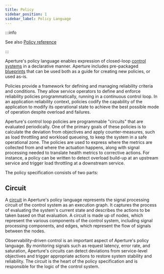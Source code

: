 ```yaml
---
title: Policy
sidebar_position: 1
sidebar_label: Policy Language
---
```


:::info

See also [Policy reference](/reference/policies/spec.md#policy)

:::

Aperture's policy language enables expression of closed-loop [control
systems][control-system] in a declarative manner. Aperture includes pre-packaged
[blueprints][blueprints] that can be used both as a guide for creating new
policies, or used as-is.

Policies provide a framework for defining and managing reliability criteria and
conditions. They allow service operators to define and enforce reliability
policies programmatically, running in a continuous control loop. In an
application reliability context, policies codify the capability of the
application to modify its operational state to achieve the best possible mode of
operation despite overload and failures.

Aperture's control loop policies are programmable "circuits" that are evaluated
periodically. One of the primary goals of these policies is to calculate the
deviation from objectives and apply counter-measures, such as load throttling
and workload queueing, to keep the system in a safe operational zone. The
policies are used to express where the metrics are collected from and where the
actuation happens, along with signal processing needed to translate health
metrics to corrective actions. For instance, a policy can be written to detect
overload build-up at an upstream service and trigger load throttling at a
downstream service.

The policy specification consists of two parts:

## Circuit

A [circuit][circuit] in Aperture's policy language represents the signal
processing circuit of the control system as an execution graph. It captures the
process of evaluating the system's current state and describes the actions to be
taken based on that evaluation. A circuit is made up of nodes, which represent
the various components of the control system, including signal processing
components, and edges, which represent the flow of signals between the nodes.

Observability-driven control is an important aspect of Aperture's policy
language. By monitoring signals such as request latency, error rate, and
saturation, Aperture's circuits can detect deviations from service-level
objectives and trigger appropriate actions to restore system stability and
reliability. The circuit is the heart of the policy specification and is
responsible for the logic of the control system.

<DocCardList />

[circuit]: /concepts/advanced/circuit.md
[blueprints]: /reference/policies/bundled-blueprints/bundled-blueprints.md
[control-system]: https://en.wikipedia.org/wiki/Control_system
